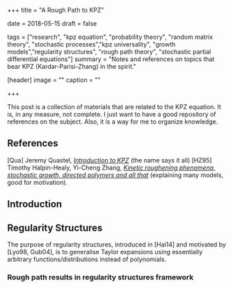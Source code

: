 +++
title = "A Rough Path to KPZ"

date = 2018-05-15
draft = false

tags = ["research", "kpz equation", "probability theory", "random matrix theory", "stochastic processes","kpz universality", "growth models","regularity structures", "rough path theory", "stochastic partial differential equations"]
summary = "Notes and references on topics that bear KPZ (Kardar-Parisi-Zhang) in the spirit."

[header]
image = ""
caption = ""

+++

This post is a collection of materials that are related to the KPZ equation. It is, in any measure, not complete. I just want to have a good repository of references on the subject. Also, it is a way for me to organize knowledge.

## References

[Qua] Jeremy Quastel, [_Introduction to KPZ_](http://math.arizona.edu/~mathphys/school_2012/IntroKPZ-Arizona.pdf) (the name says it all)
[HZ95] Timothy Halpin-Healy, Yi-Cheng Zhang, [_Kinetic roughening phenomena, stochastic growth, directed polymers and all that_](http://www.phys.barnard.edu/~healy/KPZreview.pdf) (explaining many models, good for motivation).

## Introduction


## Regularity Structures
The purpose of regularity structures, introduced in [Hai14] and motivated by [Lyo98,
Gub04], is to generalise Taylor expansions using essentially arbitrary functions/distributions
instead of polynomials.

### Rough path results in regularity structures framework




